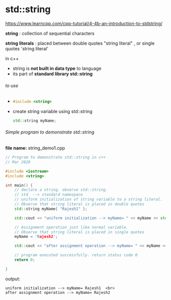 # std::string

https://www.learncpp.com/cpp-tutorial/4-4b-an-introduction-to-stdstring/  

**string** : collection of sequential characters 

**string literals** : placed between double quotes "string literal" , or single quotes 'string literal'

 

in c++ 

* string is **not built in data type** to language
* its part of **standard library std::string**

###### to use 

* ```c++
  #include <string>
  ```

  

* create string variable using std::string

  ```c++
  std::string myName;
  ```





###### Simple program to demonstrate std::string

**file name:** string_demo1.cpp

```c++
// Program to demonstrate std::string in c++
// Mar 2020

#include <iostream>
#include <string>

int main() {
	// declare a string. observe std::string. 
	// std  --> standard namespace
	// uniform initialization of string variable to a string literal.
	// Observe that string literal is placed in double quotes
	std::string myName{ "Rajesh1" }; 

	std::cout << "uniform initialization --> myName= " << myName << std::endl;

	// Assignment operation just like normal variable. 
	// Observe that string literal is placed in single quotes
	myName = 'Rajesh2';

	std::cout << "after assignment operation --> myName= " << myName << std::endl;

	// program executed successfully. return status code 0
	return 0;

}
```

  output:

```
uniform initialization --> myName= Rajesh1  <br>
after assignment operation --> myName= Rajesh2 
```

